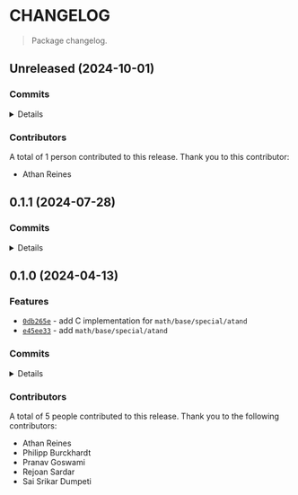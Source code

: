 # CHANGELOG

> Package changelog.

<section class="release" id="unreleased">

## Unreleased (2024-10-01)

<section class="commits">

### Commits

<details>

-   [`2777e4b`](https://github.com/stdlib-js/stdlib/commit/2777e4be161869d09406e3b17947d24c64b47af2) - **bench:** resolve lint errors in benchmarks _(by Athan Reines)_

</details>

</section>

<!-- /.commits -->

<section class="contributors">

### Contributors

A total of 1 person contributed to this release. Thank you to this contributor:

-   Athan Reines

</section>

<!-- /.contributors -->

</section>

<!-- /.release -->

<section class="release" id="v0.1.1">

## 0.1.1 (2024-07-28)

<section class="commits">

### Commits

<details>

-   [`53fd65d`](https://github.com/stdlib-js/stdlib/commit/53fd65de03a466f6cf3ca0752c0908a57ef151b1) - **docs:** update related packages sections [(#2240)](https://github.com/stdlib-js/stdlib/pull/2240) _(by stdlib-bot)_

</details>

</section>

<!-- /.commits -->

</section>

<!-- /.release -->

<section class="release" id="v0.1.0">

## 0.1.0 (2024-04-13)

<section class="features">

### Features

-   [`0db265e`](https://github.com/stdlib-js/stdlib/commit/0db265e586019fb5cb2df21ae8602dfcc953586e) - add C implementation for `math/base/special/atand`
-   [`e45ee33`](https://github.com/stdlib-js/stdlib/commit/e45ee3358489e27fdb8fac2b265fb7bbfd9935b9) - add `math/base/special/atand`

</section>

<!-- /.features -->

<section class="commits">

### Commits

<details>

-   [`41d41e9`](https://github.com/stdlib-js/stdlib/commit/41d41e959b4eaad3c631e6898e3144a4015a5458) - **test:** include trailing newlines in Julia-generated JSON fixtures _(by Philipp Burckhardt)_
-   [`9ed7d0e`](https://github.com/stdlib-js/stdlib/commit/9ed7d0e7d57edb5ad0dfb65c944bed87d475cbf3) - **chore:** add missing trailing newlines _(by Philipp Burckhardt)_
-   [`d27da5d`](https://github.com/stdlib-js/stdlib/commit/d27da5ddf7d6acb8da8c4f7bdee5a05df139329e) - **chore:** update package meta data [(#1926)](https://github.com/stdlib-js/stdlib/pull/1926) _(by stdlib-bot, Athan Reines)_
-   [`0db265e`](https://github.com/stdlib-js/stdlib/commit/0db265e586019fb5cb2df21ae8602dfcc953586e) - **feat:** add C implementation for `math/base/special/atand` _(by Rejoan Sardar, Pranav)_
-   [`e45ee33`](https://github.com/stdlib-js/stdlib/commit/e45ee3358489e27fdb8fac2b265fb7bbfd9935b9) - **feat:** add `math/base/special/atand` _(by Sai Srikar Dumpeti, Philipp Burckhardt)_

</details>

</section>

<!-- /.commits -->

<section class="contributors">

### Contributors

A total of 5 people contributed to this release. Thank you to the following contributors:

-   Athan Reines
-   Philipp Burckhardt
-   Pranav Goswami
-   Rejoan Sardar
-   Sai Srikar Dumpeti

</section>

<!-- /.contributors -->

</section>

<!-- /.release -->

